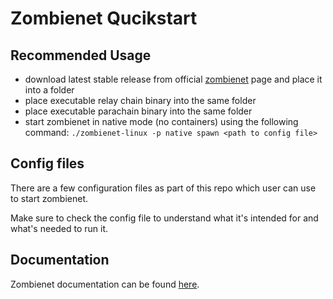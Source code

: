 # Zombienet Qucikstart

## Recommended Usage

- download latest stable release from official [zombienet](https://github.com/paritytech/zombienet) page and place it into a folder
- place executable relay chain binary into the same folder
- place executable parachain binary into the same folder
- start zombienet in native mode (no containers) using the following command: `./zombienet-linux -p native spawn <path to config file>`

## Config files

There are a few configuration files as part of this repo which user can use to start zombienet.

Make sure to check the config file to understand what it's intended for and what's needed to run it.

## Documentation

Zombienet documentation can be found [here](https://paritytech.github.io/zombienet/intro.html).